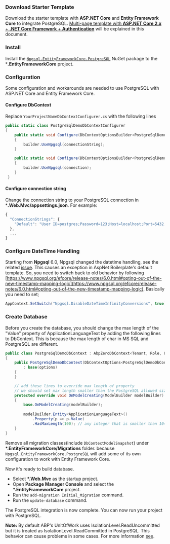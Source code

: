 ### Download Starter Template

Download the starter template with **ASP.NET Core** and **Entity Framework Core** to integrate PostgreSQL. 
[Multi-page template with **ASP.NET Core 2.x** + **.NET Core Framework** + **Authentication**](https://aspnetboilerplate.com/Templates) 
will be explained in this document.

### Install

Install the [`Npgsql.EntityFrameworkCore.PostgreSQL`](https://www.nuget.org/packages/Npgsql.EntityFrameworkCore.PostgreSQL/) NuGet package to the ***.EntityFrameworkCore** project.

### Configuration

Some configuration and workarounds are needed to use PostgreSQL with ASP.NET Core and Entity Framework Core. 

#### Configure DbContext 

Replace `YourProjectNameDbContextConfigurer.cs` with the following lines

```c#
public static class PostgreSqlDemoDbContextConfigurer
{
    public static void Configure(DbContextOptionsBuilder<PostgreSqlDemoDbContext> builder, string connectionString)
    {
        builder.UseNpgsql(connectionString);
    }

    public static void Configure(DbContextOptionsBuilder<PostgreSqlDemoDbContext> builder, DbConnection connection)
    {
        builder.UseNpgsql(connection);
    }
 }
```

#### Configure connection string 

Change the connection string to your PostgreSQL connection in ***.Web.Mvc/appsettings.json**. For example:

```js
{
  "ConnectionStrings": {
    "Default": "User ID=postgres;Password=123;Host=localhost;Port=5432;Database=PostgreSqlDemoDb;Pooling=true;"
  },
  ...
}
```

### Configure DateTime Handling

Starting from **Npgsql** 6.0, Npgsql changed the datetime handling, see the related [issue](https://github.com/npgsql/efcore.pg/issues/2000). This causes an exception in AspNet Boilerplate's default template. So, you need to switch back to old behavior by following [https://www.npgsql.org/efcore/release-notes/6.0.html#opting-out-of-the-new-timestamp-mapping-logic](https://www.npgsql.org/efcore/release-notes/6.0.html#opting-out-of-the-new-timestamp-mapping-logic). Basically you need to set;

````c#
AppContext.SetSwitch("Npgsql.DisableDateTimeInfinityConversions", true);
````

### Create Database

Before you create the database, you should change the max length of the "Value" property of ApplicationLanguageText by adding the following lines to DbContext.
This is because the max length of char in MS SQL and PostgreSQL are different.

```c#
public class PostgreSqlDemoDbContext : AbpZeroDbContext<Tenant, Role, User, PostgreSqlDemoDbContext>
{
    public PostgreSqlDemoDbContext(DbContextOptions<PostgreSqlDemoDbContext> options)
        : base(options)
    {
    }

    // add these lines to override max length of property
    // we should set max length smaller than the PostgreSQL allowed size (10485760)
    protected override void OnModelCreating(ModelBuilder modelBuilder)
    {
    	base.OnModelCreating(modelBuilder);
    	
        modelBuilder.Entity<ApplicationLanguageText>()
            .Property(p => p.Value)
            .HasMaxLength(100); // any integer that is smaller than 10485760
    }
}
```

Remove all migration classes(include `DbContextModelSnapshot`) under **\*.EntityFrameworkCore/Migrations** folder.
because `Npgsql.EntityFrameworkCore.PostgreSQL` will add some of its own configuration to work with Entity Framework Core.

Now it's ready to build database.

- Select **\*.Web.Mvc** as the startup project.
- Open **Package Manager Console** and select the **\*.EntityFrameworkCore** project.
- Run the `add-migration Initial_Migration` command.
- Run the `update-database` command.

The PostgreSQL integration is now complete. You can now run your project with PostgreSQL.

**Note:** By default ABP's UnitOfWork uses IsolationLevel.ReadUncommitted but it is treated as IsolationLevel.ReadCommitted in PostgreSQL. This behavior can cause problems in some cases. For more information [see](https://github.com/sendevman/ASP.NET/issues/3369#issuecomment-433733606).